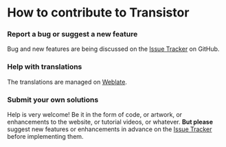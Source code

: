 How to contribute to Transistor
===============================

### Report a bug or suggest a new feature
Bug and new features are being discussed on the [Issue Tracker](https://github.com/y20k/transistor/issues) on GitHub.

### Help with translations
The translations are managed on [Weblate](https://hosted.weblate.org/projects/transistor/strings/). 

### Submit your own solutions
Help is very welcome! Be it in the form of code, or artwork, or enhancements to the website, or tutorial videos, or whatever. 
**But please** suggest new features or enhancements in advance on the [Issue Tracker](https://github.com/y20k/transistor/issues) before implementing them.
